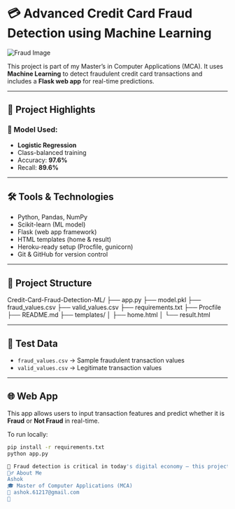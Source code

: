 # 💳 Advanced Credit Card Fraud Detection using Machine Learning

![Fraud Image](https://ai-journey.com/wp-content/uploads/2019/06/fraud-EMV-chip-credit-card.jpg)

This project is part of my Master’s in Computer Applications (MCA). It uses **Machine Learning** to detect fraudulent credit card transactions and includes a **Flask web app** for real-time predictions.

---

## 🚀 Project Highlights

### 🧠 Model Used:
- **Logistic Regression**
- Class-balanced training
- Accuracy: **97.6%**
- Recall: **89.6%**

---

## 🛠️ Tools & Technologies
- Python, Pandas, NumPy
- Scikit-learn (ML model)
- Flask (web app framework)
- HTML templates (home & result)
- Heroku-ready setup (Procfile, gunicorn)
- Git & GitHub for version control

---

## 📂 Project Structure

Credit-Card-Fraud-Detection-ML/
├── app.py
├── model.pkl
├── fraud_values.csv
├── valid_values.csv
├── requirements.txt
├── Procfile
├── README.md
├── templates/
│ ├── home.html
│ └── result.html



---

## 🧪 Test Data
- `fraud_values.csv` → Sample fraudulent transaction values
- `valid_values.csv` → Legitimate transaction values

---

## 🌐 Web App
This app allows users to input transaction features and predict whether it is **Fraud** or **Not Fraud** in real-time.

To run locally:
```bash
pip install -r requirements.txt
python app.py

🚨 Fraud detection is critical in today's digital economy — this project simulates real-time solutions using machine learning and web technologies.
🙋‍♂️ About Me
Ashok
🎓 Master of Computer Applications (MCA)
📧 ashok.61217@gmail.com
🔗 

